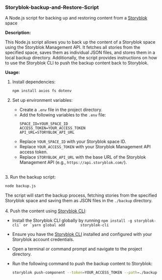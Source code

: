 ### Storyblok-backup-and-Restore-Script
A Node.js script for backing up and restoring content from a [Storyblok](storyblok.com) space

**Description:**

This Node.js script allows you to back up the content of a Storyblok space using the Storyblok Management API. It fetches all stories from the specified space, saves them as individual JSON files, and stores them in a local backup directory. Additionally, the script provides instructions on how to use the Storyblok CLI to push the backup content back to Storyblok.

**Usage:**

1. Install dependencies:

   ```bash
   npm install axios fs dotenv
   ```

2. Set up environment variables:

   - Create a `.env` file in the project directory.
   - Add the following variables to the `.env` file:
     ```dotenv
     SPACE_ID=YOUR_SPACE_ID
     ACCESS_TOKEN=YOUR_ACCESS_TOKEN
     API_URL=STORYBLOK_API_URL
     ```
   - Replace `YOUR_SPACE_ID` with your Storyblok space ID.
   - Replace `YOUR_ACCESS_TOKEN` with your Storyblok Management API access token.
   - Replace `STORYBLOK_API_URL` with the base URL of the Storyblok Management API (e.g., `https://api.storyblok.com/`).
<br />
3. Run the backup script:

   ```bash
   node backup.js
   ```

   The script will start the backup process, fetching stories from the specified Storyblok space and saving them as JSON files in the `./backup` directory.
<br /> 
<br />
4. Push the content using [Storyblok CLI](https://github.com/storyblok/storyblok-cli):

   - Install the Storyblok CLI globally by running
    ```
    npm install -g storyblok-cli` or `yarn global add       storyblok-cli
    ```
   - Ensure you have the [Storyblok CLI](https://github.com/storyblok/storyblok-cli) installed and configured with your Storyblok account credentials.
   - Open a terminal or command prompt and navigate to the project directory.
   - Run the following command to push the backup content to Storyblok:

     ```bash
     storyblok push-component --token=YOUR_ACCESS_TOKEN --path=./backup
     ```


